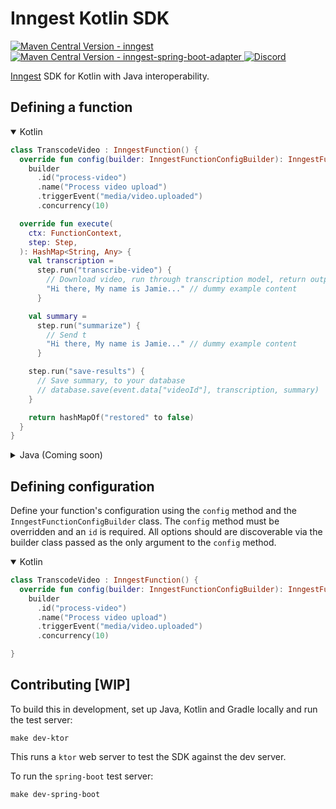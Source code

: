 # Inngest Kotlin SDK

[
![Maven Central Version - inngest](https://img.shields.io/maven-central/v/com.inngest/inngest?label=com.inngest%2Finngest)
](https://central.sonatype.com/artifact/com.inngest/inngest)
[
![Maven Central Version - inngest-spring-boot-adapter](https://img.shields.io/maven-central/v/com.inngest/inngest-spring-boot-adapter?label=com.inngest%2Finngest-spring-boot-adapter)
](https://central.sonatype.com/artifact/com.inngest/inngest-spring-boot-adapter)
[![Discord](https://img.shields.io/discord/842170679536517141)](https://www.inngest.com/discord)

[Inngest](https://www.inngest.com) SDK for Kotlin with Java interoperability.

## Defining a function

<details open>
  <summary>Kotlin</summary>

```kotlin
class TranscodeVideo : InngestFunction() {
  override fun config(builder: InngestFunctionConfigBuilder): InngestFunctionConfigBuilder =
    builder
      .id("process-video")
      .name("Process video upload")
      .triggerEvent("media/video.uploaded")
      .concurrency(10)

  override fun execute(
    ctx: FunctionContext,
    step: Step,
  ): HashMap<String, Any> {
    val transcription =
      step.run("transcribe-video") {
        // Download video, run through transcription model, return output
        "Hi there, My name is Jamie..." // dummy example content
      }

    val summary =
      step.run("summarize") {
        // Send t
        "Hi there, My name is Jamie..." // dummy example content
      }

    step.run("save-results") {
      // Save summary, to your database
      // database.save(event.data["videoId"], transcription, summary)
    }

    return hashMapOf("restored" to false)
  }
}
```

</details>

<details>
  <summary>Java (Coming soon)</summary>
</details>

## Defining configuration

Define your function's configuration using the `config` method and the `InngestFunctionConfigBuilder` class.
The `config` method must be overridden and an `id` is required. All options should are discoverable via
the builder class passed as the only argument to the `config` method.

<details open>
  <summary>Kotlin</summary>

```kotlin
class TranscodeVideo : InngestFunction() {
  override fun config(builder: InngestFunctionConfigBuilder): InngestFunctionConfigBuilder =
    builder
      .id("process-video")
      .name("Process video upload")
      .triggerEvent("media/video.uploaded")
      .concurrency(10)

}
```

</details>

## Contributing [WIP]

To build this in development, set up Java, Kotlin and Gradle locally and run the test server:

```
make dev-ktor
```

This runs a `ktor` web server to test the SDK against the dev server.

To run the `spring-boot` test server:

```
make dev-spring-boot
```
